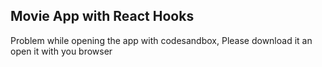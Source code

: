 ## Movie App with React Hooks
Problem while opening the app with codesandbox, Please download it an open it with you browser